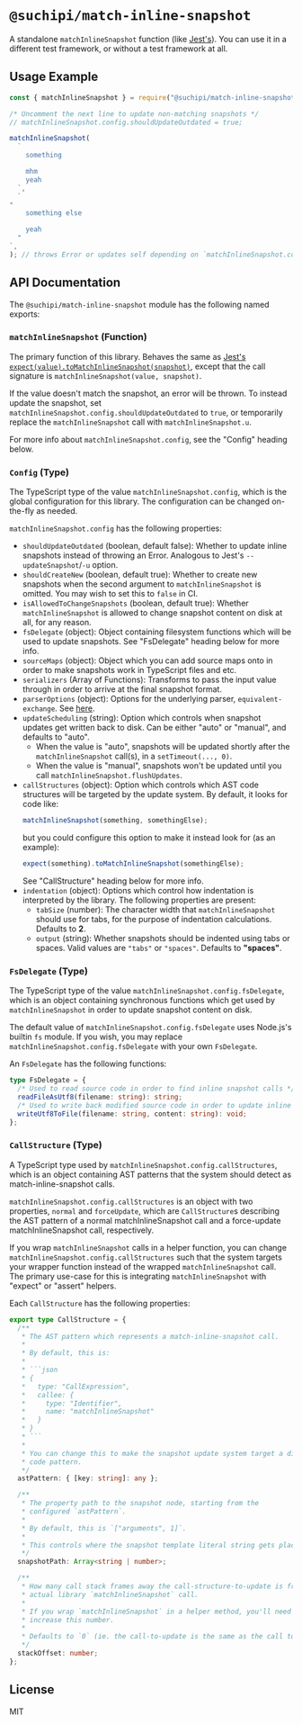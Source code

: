 # `@suchipi/match-inline-snapshot`

A standalone `matchInlineSnapshot` function (like [Jest's](https://jestjs.io/docs/snapshot-testing#inline-snapshots)). You can use it in a different test framework, or without a test framework at all.

## Usage Example

```ts
const { matchInlineSnapshot } = require("@suchipi/match-inline-snapshot");

/* Uncomment the next line to update non-matching snapshots */
// matchInlineSnapshot.config.shouldUpdateOutdated = true;

matchInlineSnapshot(
  `
    something

    mhm
    yeah
  `,
  `
"
    something else

    yeah
  "
`,
); // throws Error or updates self depending on `matchInlineSnapshot.config.shouldUpdateOutdated`
```

## API Documentation

The `@suchipi/match-inline-snapshot` module has the following named exports:

### `matchInlineSnapshot` (Function)

The primary function of this library. Behaves the same as [Jest's `expect(value).toMatchInlineSnapshot(snapshot)`](https://jestjs.io/docs/snapshot-testing#inline-snapshots), except that the call signature is `matchInlineSnapshot(value, snapshot)`.

If the value doesn't match the snapshot, an error will be thrown. To instead update the snapshot, set `matchInlineSnapshot.config.shouldUpdateOutdated` to `true`, or temporarily replace the `matchInlineSnapshot` call with `matchInlineSnapshot.u`.

For more info about `matchInlineSnapshot.config`, see the "Config" heading below.

### `Config` (Type)

The TypeScript type of the value `matchInlineSnapshot.config`, which is the global configuration for this library. The configuration can be changed on-the-fly as needed.

`matchInlineSnapshot.config` has the following properties:

- `shouldUpdateOutdated` (boolean, default false): Whether to update inline snapshots instead of throwing an Error. Analogous to Jest's `--updateSnapshot`/`-u` option.
- `shouldCreateNew` (boolean, default true): Whether to create new snapshots when the second argument to `matchInlineSnapshot` is omitted. You may wish to set this to `false` in CI.
- `isAllowedToChangeSnapshots` (boolean, default true): Whether `matchInlineSnapshot` is allowed to change snapshot content on disk at all, for any reason.
- `fsDelegate` (object): Object containing filesystem functions which will be used to update snapshots. See "FsDelegate" heading below for more info.
- `sourceMaps` (object): Object which you can add source maps onto in order to make snapshots work in TypeScript files and etc.
- `serializers` (Array of Functions): Transforms to pass the input value through in order to arrive at the final snapshot format.
- `parserOptions` (object): Options for the underlying parser, `equivalent-exchange`. See [here](https://github.com/suchipi/equivalent-exchange/blob/70ebd666a2805835cf03efe971a7efd479430600/api/ee-types.d.ts#L11-L73).
- `updateScheduling` (string): Option which controls when snapshot updates get written back to disk. Can be either "auto" or "manual", and defaults to "auto".
  - When the value is "auto", snapshots will be updated shortly after the `matchInlineSnapshot` call(s), in a `setTimeout(..., 0)`.
  - When the value is "manual", snapshots won't be updated until you call `matchInlineSnapshot.flushUpdates`.
- `callStructures` (object): Option which controls which AST code structures will be targeted by the update system.
  By default, it looks for code like:
  ```ts
  matchInlineSnapshot(something, somethingElse);
  ```
  but you could configure this option to make it instead look for (as an example):
  ```ts
  expect(something).toMatchInlineSnapshot(somethingElse);
  ```
  See "CallStructure" heading below for more info.
- `indentation` (object): Options which control how indentation is interpreted by the library. The following properties are present:
  - `tabSize` (number): The character width that `matchInlineSnapshot` should use for tabs, for the purpose of indentation calculations. Defaults to **2**.
  - `output` (string): Whether snapshots should be indented using tabs or spaces. Valid values are `"tabs"` or `"spaces"`. Defaults to **"spaces"**.

### `FsDelegate` (Type)

The TypeScript type of the value `matchInlineSnapshot.config.fsDelegate`, which is an object containing synchronous functions which get used by `matchInlineSnapshot` in order to update snapshot content on disk.

The default value of `matchInlineSnapshot.config.fsDelegate` uses Node.js's builtin `fs` module. If you wish, you may replace `matchInlineSnapshot.config.fsDelegate` with your own `FsDelegate`.

An `FsDelegate` has the following functions:

```ts
type FsDelegate = {
  /* Used to read source code in order to find inline snapshot calls */
  readFileAsUtf8(filename: string): string;
  /* Used to write back modified source code in order to update inline snapshots */
  writeUtf8ToFile(filename: string, content: string): void;
};
```

### `CallStructure` (Type)

A TypeScript type used by `matchInlineSnapshot.config.callStructures`, which is an object containing AST patterns that the system should detect as match-inline-snapshot calls.

`matchInlineSnapshot.config.callStructures` is an object with two properties, `normal` and `forceUpdate`, which are `CallStructure`s describing the AST pattern of a normal matchInlineSnapshot call and a force-update matchInlineSnapshot call, respectively.

If you wrap `matchInlineSnapshot` calls in a helper function, you can change `matchInlineSnapshot.config.callStructures` such that the system targets your wrapper function instead of the wrapped `matchInlineSnapshot` call. The primary use-case for this is integrating `matchInlineSnapshot` with "expect" or "assert" helpers.

Each `CallStructure` has the following properties:

````ts
export type CallStructure = {
  /**
   * The AST pattern which represents a match-inline-snapshot call.
   *
   * By default, this is:
   *
   * ```json
   * {
   *   type: "CallExpression",
   *   callee: {
   *     type: "Identifier",
   *     name: "matchInlineSnapshot"
   *   }
   * }
   * ```
   *
   * You can change this to make the snapshot update system target a different
   * code pattern.
   */
  astPattern: { [key: string]: any };

  /**
   * The property path to the snapshot node, starting from the
   * configured `astPattern`.
   *
   * By default, this is `["arguments", 1]`.
   *
   * This controls where the snapshot template literal string gets placed.
   */
  snapshotPath: Array<string | number>;

  /**
   * How many call stack frames away the call-structure-to-update is from the
   * actual library `matchInlineSnapshot` call.
   *
   * If you wrap `matchInlineSnapshot` in a helper method, you'll need to
   * increase this number.
   *
   * Defaults to `0` (ie. the call-to-update is the same as the call to the library).
   */
  stackOffset: number;
};
````

## License

MIT

